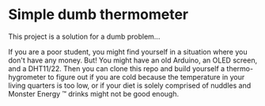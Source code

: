 # Simple dumb thermometer
This project is a solution for a dumb problem...

If you are a poor student, you might find yourself in a situation where you don't have any money. But! You might have an old Arduino, an OLED screen, and a DHT11/22. Then you can clone this repo and build yourself a thermo-hygrometer to figure out if you are cold because the temperature in your living quarters is too low, or if your diet is solely comprised of nuddles and Monster Energy &trade; drinks might not be good enough.
